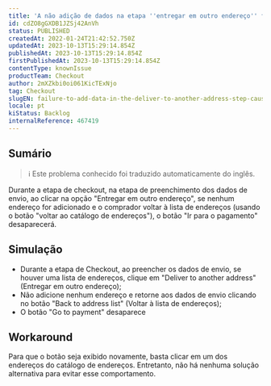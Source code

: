 ```yaml
---
title: 'A não adição de dados na etapa ''entregar em outro endereço'' faz com que o botão ''ir para o pagamento'' desapareça'
id: cdZO8gGXDB1JZSj42AnVh
status: PUBLISHED
createdAt: 2022-01-24T21:42:52.750Z
updatedAt: 2023-10-13T15:29:14.854Z
publishedAt: 2023-10-13T15:29:14.854Z
firstPublishedAt: 2023-10-13T15:29:14.854Z
contentType: knownIssue
productTeam: Checkout
author: 2mXZkbi0oi061KicTExNjo
tag: Checkout
slugEN: failure-to-add-data-in-the-deliver-to-another-address-step-causes-the-go-to-payment-button-to-disappear
locale: pt
kiStatus: Backlog
internalReference: 467419
---
```


## Sumário

>ℹ️ Este problema conhecido foi traduzido automaticamente do inglês.


Durante a etapa de checkout, na etapa de preenchimento dos dados de envio, ao clicar na opção "Entregar em outro endereço", se nenhum endereço for adicionado e o comprador voltar à lista de endereços (usando o botão "voltar ao catálogo de endereços"), o botão "Ir para o pagamento" desaparecerá.

## Simulação



- Durante a etapa de Checkout, ao preencher os dados de envio, se houver uma lista de endereços, clique em "Deliver to another address" (Entregar em outro endereço);
- Não adicione nenhum endereço e retorne aos dados de envio clicando no botão "Back to address list" (Voltar à lista de endereços);
- O botão "Go to payment" desaparece

## Workaround


Para que o botão seja exibido novamente, basta clicar em um dos endereços do catálogo de endereços. Entretanto, não há nenhuma solução alternativa para evitar esse comportamento.




